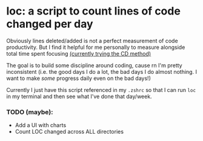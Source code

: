 # loc: a script to count lines of code changed per day

Obviously lines deleted/added is not a perfect measurement of code productivity. But I find it helpful for me personally to measure alongside total time spent focusing [(currently trying the CD method)](https://bookofhook.blogspot.com/2013/03/smart-guy-productivity-pitfalls.html)

The goal is to build some discipline around coding, cause rn I'm pretty inconsistent (i.e. the good days I do a lot, the bad days I do almost nothing. I want to make *some* progress daily even on the bad days!)


Currently I just have this script referenced in my `.zshrc` so that I can run `loc` in my terminal and then see what I've done that day/week.


### TODO (maybe):
- Add a UI with charts
- Count LOC changed across ALL directories
